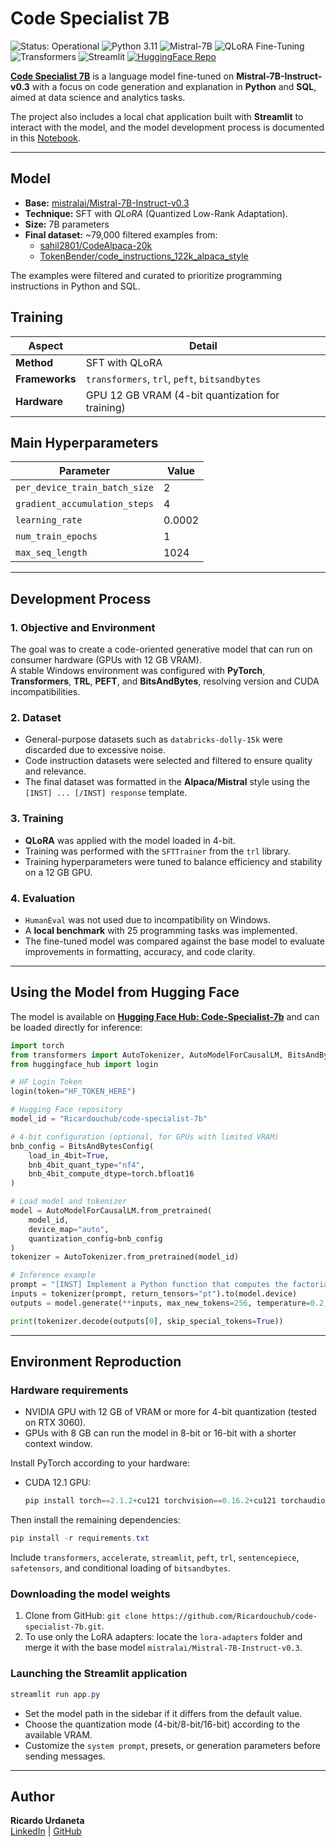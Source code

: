# Code Specialist 7B

<p align="left">
  <!-- Status -->
  <img src="https://img.shields.io/badge/Status-Operational-2ECC71?style=flat-square&logo=checkmarx&logoColor=white" alt="Status: Operational"/>

  <!-- Language -->
  <img src="https://img.shields.io/badge/Python-3.11-3776AB?style=flat-square&logo=python&logoColor=white" alt="Python 3.11"/>

  <!-- Model -->
  <img src="https://img.shields.io/badge/Mistral-7B--Instruct-FF6F00?style=flat-square&logo=huggingface&logoColor=white" alt="Mistral-7B"/>

  <!-- Technique -->
  <img src="https://img.shields.io/badge/QLoRA-Fine--Tuning-800080?style=flat-square" alt="QLoRA Fine-Tuning"/>

  <!-- Libraries -->
  <img src="https://img.shields.io/badge/Transformers-4.56.2-FFAE1A?style=flat-square&logo=huggingface&logoColor=white" alt="Transformers"/>
  <!-- App -->
  <img src="https://img.shields.io/badge/Streamlit-App-FF4B4B?style=flat-square&logo=streamlit&logoColor=white" alt="Streamlit"/>

  <!-- Hugging Face -->
  <a href="https://huggingface.co/Ricardouchub/code-specialist-7b">
    <img src="https://img.shields.io/badge/HuggingFace-Repo-FFD21E?style=flat-square&logo=huggingface&logoColor=black" alt="HuggingFace Repo"/>
  </a>
</p>


[**Code Specialist 7B**](https://huggingface.co/Ricardouchub/code-specialist-7b) is a language model fine-tuned on **Mistral-7B-Instruct-v0.3** with a focus on code generation and explanation in **Python** and **SQL**, aimed at data science and analytics tasks.  

The project also includes a local chat application built with **Streamlit** to interact with the model, and the model development process is documented in this [Notebook](https://github.com/Ricardouchub/code-specialist-7b/blob/master/code-specialist-7b%20Notebook.ipynb).

---

## Model

- **Base:** [mistralai/Mistral-7B-Instruct-v0.3](https://huggingface.co/mistralai/Mistral-7B-Instruct-v0.3)  
- **Technique:** SFT with *QLoRA* (Quantized Low-Rank Adaptation).  
- **Size:** 7B parameters  
- **Final dataset:** ~79,000 filtered examples from:  
  - [sahil2801/CodeAlpaca-20k](https://huggingface.co/datasets/sahil2801/CodeAlpaca-20k)  
  - [TokenBender/code_instructions_122k_alpaca_style](https://huggingface.co/datasets/TokenBender/code_instructions_122k_alpaca_style)  

The examples were filtered and curated to prioritize programming instructions in Python and SQL.

## Training

| **Aspect**        | **Detail** |
|--------------------|-------------|
| **Method**         | SFT with QLoRA |
| **Frameworks**     | `transformers`, `trl`, `peft`, `bitsandbytes` |
| **Hardware**       | GPU 12 GB VRAM (4-bit quantization for training) |

## Main Hyperparameters

| **Parameter** | **Value** |
|----------------|-----------|
| `per_device_train_batch_size` | 2 |
| `gradient_accumulation_steps` | 4 |
| `learning_rate` | 0.0002 |
| `num_train_epochs` | 1 |
| `max_seq_length` | 1024 |

---

## Development Process

### 1. Objective and Environment
The goal was to create a code-oriented generative model that can run on consumer hardware (GPUs with 12 GB VRAM).  
A stable Windows environment was configured with **PyTorch**, **Transformers**, **TRL**, **PEFT**, and **BitsAndBytes**, resolving version and CUDA incompatibilities.

### 2. Dataset
- General-purpose datasets such as `databricks-dolly-15k` were discarded due to excessive noise.  
- Code instruction datasets were selected and filtered to ensure quality and relevance.  
- The final dataset was formatted in the **Alpaca/Mistral** style using the `[INST] ... [/INST] response` template.

### 3. Training
- **QLoRA** was applied with the model loaded in 4-bit.  
- Training was performed with the `SFTTrainer` from the `trl` library.  
- Training hyperparameters were tuned to balance efficiency and stability on a 12 GB GPU.

### 4. Evaluation
- `HumanEval` was not used due to incompatibility on Windows.  
- A **local benchmark** with 25 programming tasks was implemented.  
- The fine-tuned model was compared against the base model to evaluate improvements in formatting, accuracy, and code clarity.

--- 

## Using the Model from Hugging Face

The model is available on [**Hugging Face Hub: Code-Specialist-7b**](https://huggingface.co/Ricardouchub/code-specialist-7b) and can be loaded directly for inference:

```python
import torch
from transformers import AutoTokenizer, AutoModelForCausalLM, BitsAndBytesConfig
from huggingface_hub import login

# HF Login Token
login(token="HF_TOKEN_HERE")

# Hugging Face repository
model_id = "Ricardouchub/code-specialist-7b"

# 4-bit configuration (optional, for GPUs with limited VRAM)
bnb_config = BitsAndBytesConfig(
    load_in_4bit=True,
    bnb_4bit_quant_type="nf4",
    bnb_4bit_compute_dtype=torch.bfloat16
)

# Load model and tokenizer
model = AutoModelForCausalLM.from_pretrained(
    model_id,
    device_map="auto",
    quantization_config=bnb_config
)
tokenizer = AutoTokenizer.from_pretrained(model_id)

# Inference example
prompt = "[INST] Implement a Python function that computes the factorial of a number using recursion. [/INST]"
inputs = tokenizer(prompt, return_tensors="pt").to(model.device)
outputs = model.generate(**inputs, max_new_tokens=256, temperature=0.2, top_p=0.9)

print(tokenizer.decode(outputs[0], skip_special_tokens=True))
```

---

## Environment Reproduction

### Hardware requirements
- NVIDIA GPU with 12 GB of VRAM or more for 4-bit quantization (tested on RTX 3060).  
- GPUs with 8 GB can run the model in 8-bit or 16-bit with a shorter context window.  

Install PyTorch according to your hardware:
- CUDA 12.1 GPU:
  ```powershell
  pip install torch==2.1.2+cu121 torchvision==0.16.2+cu121 torchaudio==2.1.2+cu121 --index-url https://download.pytorch.org/whl/cu121
  ```

Then install the remaining dependencies:
```powershell
pip install -r requirements.txt
```

Include `transformers`, `accelerate`, `streamlit`, `peft`, `trl`, `sentencepiece`, `safetensors`, and conditional loading of `bitsandbytes`.

### Downloading the model weights
1. Clone from GitHub: `git clone https://github.com/Ricardouchub/code-specialist-7b.git`.  
2. To use only the LoRA adapters: locate the `lora-adapters` folder and merge it with the base model `mistralai/Mistral-7B-Instruct-v0.3`.

### Launching the Streamlit application
```powershell
streamlit run app.py
```

- Set the model path in the sidebar if it differs from the default value.  
- Choose the quantization mode (4-bit/8-bit/16-bit) according to the available VRAM.  
- Customize the `system prompt`, presets, or generation parameters before sending messages.

---

## Author
**Ricardo Urdaneta**  
[LinkedIn](https://www.linkedin.com/in/ricardourdanetacastro/) | [GitHub](https://github.com/Ricardouchub)  
